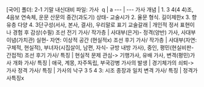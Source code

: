 [국어] 
폴더: 2-1 기말 내신대비
파일: 가사
​
 q  | a
--- | ---
​가사 개념			| 1. 3 4(4 4)조, 4음보 연속체, 운문 산문의 중간(과도기) 상태- 교술시가 2. 율문 형식. 길이제한x 3. 향유층 다양 4. 3단구성(서사, 본사, 결사), 우리말로 표기
교술갈래			| 개인적 정서 표현이나 경험 후 감상(수필)
조선 전기 가사/ 작가층			| 사대부(은거)- 정격(양반) 가사, 사대부 이념(가치관) 실현- 자연: 이상적 공간 (현실적x)
조선 후기 가사/ 작가층			| 사대부(자연: 구체적, 현실적), 부녀자(시집살이, 남편, 자식- 규방 내방 가사), 중인, 평민(현실비판- 간접적)
조선 후기 가사/ 특징			| 현실적 문제 관심-> 기행가사, 유배 가사, 변격(평민)가사
개화 가사/ 특징			| 애국, 계몽, 자주독립, 부국강병
가사의 발생			| 경기체가의 쇠퇴-> 가사
정격 가사/ 특징			| 가사의 낙구 3 5 4 3: 시조 종장과 일치
변격 가사/ 특징			| 정격가사특징x
​
